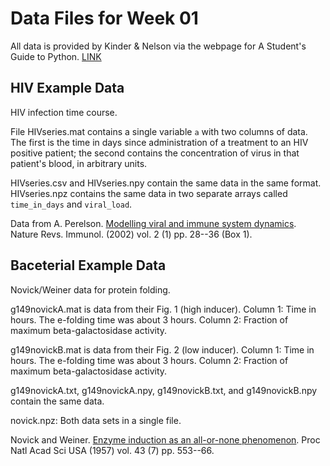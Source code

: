 # Data Files for Week 01

All data is provided by Kinder &amp; Nelson via the webpage for A Student's Guide to Python. [LINK](http://physicalmodelingwithpython.blogspot.com/p/data-sets.html)

## HIV Example Data

HIV infection time course.

File HIVseries.mat contains a single variable `a` with two columns of data.  The
first is the time in days since administration of a treatment to an HIV positive
patient; the second contains the concentration of virus in that patient's blood,
in arbitrary units.

HIVseries.csv and HIVseries.npy contain the same data in the same format.
HIVseries.npz contains the same data in two separate arrays called
`time_in_days` and `viral_load`.

Data from A. Perelson. [Modelling viral and immune system dynamics](https://www.ncbi.nlm.nih.gov/pubmed/11905835). Nature Revs. Immunol. (2002) vol. 2 (1) pp. 28--36 (Box 1).

## Baceterial Example Data

Novick/Weiner data for protein folding.
  
g149novickA.mat is data from their Fig. 1 (high inducer).
    Column 1:   Time in hours. The e-folding time was about 3 hours.
    Column 2:   Fraction of maximum beta-galactosidase activity.

g149novickB.mat is data from their Fig. 2 (low inducer).
    Column 1:   Time in hours. The e-folding time was about 3 hours.
    Column 2:   Fraction of maximum beta-galactosidase activity.

g149novickA.txt, g149novickA.npy, g149novickB.txt, and g149novickB.npy contain
the same data.

novick.npz:
    Both data sets in a single file.

Novick and Weiner. [Enzyme induction as an all-or-none phenomenon](https://www.ncbi.nlm.nih.gov/pmc/articles/PMC528498/).
Proc Natl Acad Sci USA (1957) vol. 43 (7) pp. 553--66.
